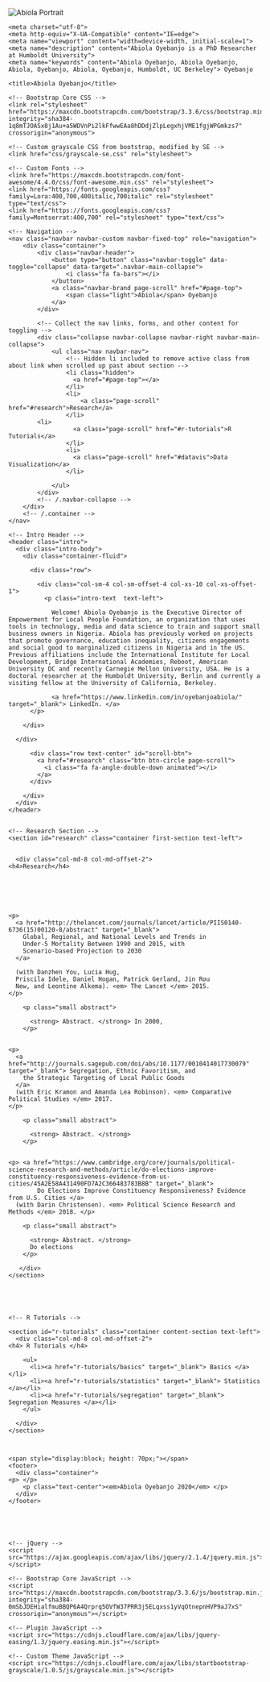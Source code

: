 ![Abiola Portrait](/oyebanjoabiola.github.io/Portrait.png|width=60px)  
<!DOCTYPE html>
<html lang="en">

<head>

    <meta charset="utf-8">
    <meta http-equiv="X-UA-Compatible" content="IE=edge">
    <meta name="viewport" content="width=device-width, initial-scale=1">
    <meta name="description" content="Abiola Oyebanjo is a PhD Researcher at Humboldt University">
    <meta name="keywords" content="Abiola Oyebanjo, Abiola Oyebanjo, Abiola, Oyebanjo, Abiola, Oyebanjo, Humboldt, UC Berkeley"> Oyebanjo

    <title>Abiola Oyebanjo</title>

    <!-- Bootstrap Core CSS -->
    <link rel="stylesheet" href="https://maxcdn.bootstrapcdn.com/bootstrap/3.3.6/css/bootstrap.min.css" integrity="sha384-1q8mTJOASx8j1Au+a5WDVnPi2lkFfwwEAa8hDDdjZlpLegxhjVME1fgjWPGmkzs7" crossorigin="anonymous">

    <!-- Custom grayscale CSS from bootstrap, modified by SE -->
    <link href="css/grayscale-se.css" rel="stylesheet">

    <!-- Custom Fonts -->
    <link href="https://maxcdn.bootstrapcdn.com/font-awesome/4.4.0/css/font-awesome.min.css" rel="stylesheet">
    <link href="https://fonts.googleapis.com/css?family=Lora:400,700,400italic,700italic" rel="stylesheet" type="text/css">
    <link href="https://fonts.googleapis.com/css?family=Montserrat:400,700" rel="stylesheet" type="text/css">

</head>

<body id="page-top" data-spy="scroll" data-target=".navbar-fixed-top">

    <!-- Navigation -->
    <nav class="navbar navbar-custom navbar-fixed-top" role="navigation">
        <div class="container">
            <div class="navbar-header">
                <button type="button" class="navbar-toggle" data-toggle="collapse" data-target=".navbar-main-collapse">
                    <i class="fa fa-bars"></i>
                </button>
                <a class="navbar-brand page-scroll" href="#page-top">
                    <span class="light">Abiola</span> Oyebanjo
                </a>
            </div>

            <!-- Collect the nav links, forms, and other content for toggling -->
            <div class="collapse navbar-collapse navbar-right navbar-main-collapse">
                <ul class="nav navbar-nav">
                    <!-- Hidden li included to remove active class from about link when scrolled up past about section -->
                    <li class="hidden">
                      <a href="#page-top"></a>
                    </li>
                    <li>
                        <a class="page-scroll" href="#research">Research</a>
                    </li>
		    <li>
                      <a class="page-scroll" href="#r-tutorials">R Tutorials</a>
                    </li>
                    <li>
                      <a class="page-scroll" href="#datavis">Data Visualization</a>
                    </li>

                </ul>
            </div>
            <!-- /.navbar-collapse -->
        </div>
        <!-- /.container -->
    </nav>

    <!-- Intro Header -->
    <header class="intro">
      <div class="intro-body">
        <div class="container-fluid">

          <div class="row">

            <div class="col-sm-4 col-sm-offset-4 col-xs-10 col-xs-offset-1">
              <p class="intro-text  text-left">
		    
		        Welcome! Abiola Oyebanjo is the Executive Director of Empowerment for Local People Foundation, an organization that uses tools in technology, media and data science to train and support small business owners in Nigeria. Abiola has previously worked on projects that promote governance, education inequality, citizens engagements and social good to marginalized citizens in Nigeria and in the US. Previous affiliations include the International Institute for Local Development, Bridge International Academies, Reboot, American University DC and recently Carnegie Mellon University, USA. He is a doctoral researcher at the Humboldt University, Berlin and currently a visiting fellow at the University of California, Berkeley. 

                <a href="https://www.linkedin.com/in/oyebanjoabiola/" target="_blank"> LinkedIn. </a>
	      </p>

	    </div>

	  </div>

          <div class="row text-center" id="scroll-btn">
            <a href="#research" class="btn btn-circle page-scroll">
              <i class="fa fa-angle-double-down animated"></i>
            </a>
          </div>

        </div>
      </div>
    </header>


    <!-- Research Section -->
    <section id="research" class="container first-section text-left">


      <div class="col-md-8 col-md-offset-2">
	<h4>Research</h4>






	<p>
	  <a href="http://thelancet.com/journals/lancet/article/PIIS0140-6736(15)00120-8/abstract" target="_blank">
	    Global, Regional, and National Levels and Trends in
	    Under-5 Mortality Between 1990 and 2015, with
	    Scenario-based Projection to 2030
	  </a>

	  (with Danzhen You, Lucia Hug,
	  Priscila Idele, Daniel Hogan, Patrick Gerland, Jin Rou
	  New, and Leontine Alkema). <em> The Lancet </em> 2015.
	</p>

	    <p class="small abstract">

	      <strong> Abstract. </strong> In 2000,
	    </p>


	<p>
	  <a href="http://journals.sagepub.com/doi/abs/10.1177/0010414017730079" target="_blank"> Segregation, Ethnic Favoritism, and
	    the Strategic Targeting of Local Public Goods
	  </a>
	  (with Eric Kramon and Amanda Lea Robinson). <em> Comparative Political Studies </em> 2017.
	</p>

	    <p class="small abstract">

	      <strong> Abstract. </strong> 
	    </p>


	<p> <a href="https://www.cambridge.org/core/journals/political-science-research-and-methods/article/do-elections-improve-constituency-responsiveness-evidence-from-us-cities/45A2E58A431490FD7A2C366483783B8B" target="_blank">
            Do Elections Improve Constituency Responsiveness? Evidence from U.S. Cities </a>
	  (with Darin Christensen). <em> Political Science Research and Methods </em> 2018. </p>

	    <p class="small abstract">

	      <strong> Abstract. </strong>
          Do elections 
	    </p>

       </div>
    </section>





    <!-- R Tutorials -->

    <section id="r-tutorials" class="container content-section text-left">
      <div class="col-md-8 col-md-offset-2">
	<h4> R Tutorials </h4>

        <ul>
          <li><a href="r-tutorials/basics" target="_blank"> Basics </a></li>
          <li><a href="r-tutorials/statistics" target="_blank"> Statistics </a></li>
          <li><a href="r-tutorials/segregation" target="_blank"> Segregation Measures </a></li>
        </ul>

      </div>
    </section>



    <span style="display:block; height: 70px;"></span>
    <footer>
      <div class="container">
 	<p> </p>
        <p class="text-center"><em>Abiola Oyebanjo 2020</em> </p>
      </div>
    </footer>





    <!-- jQuery -->
    <script src="https://ajax.googleapis.com/ajax/libs/jquery/2.1.4/jquery.min.js"></script>

    <!-- Bootstrap Core JavaScript -->
    <script src="https://maxcdn.bootstrapcdn.com/bootstrap/3.3.6/js/bootstrap.min.js" integrity="sha384-0mSbJDEHialfmuBBQP6A4Qrprq5OVfW37PRR3j5ELqxss1yVqOtnepnHVP9aJ7xS" crossorigin="anonymous"></script>

    <!-- Plugin JavaScript -->
    <script src="https://cdnjs.cloudflare.com/ajax/libs/jquery-easing/1.3/jquery.easing.min.js"></script>

    <!-- Custom Theme JavaScript -->
    <script src="https://cdnjs.cloudflare.com/ajax/libs/startbootstrap-grayscale/1.0.5/js/grayscale.min.js"></script>


</body>

</html>
